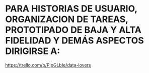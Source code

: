 # PARA HISTORIAS DE USUARIO, ORGANIZACION DE TAREAS, PROTOTIPADO DE BAJA Y ALTA FIDELIDAD Y DEMÁS ASPECTOS DIRIGIRSE A:

https://trello.com/b/PipGLbIe/data-lovers



